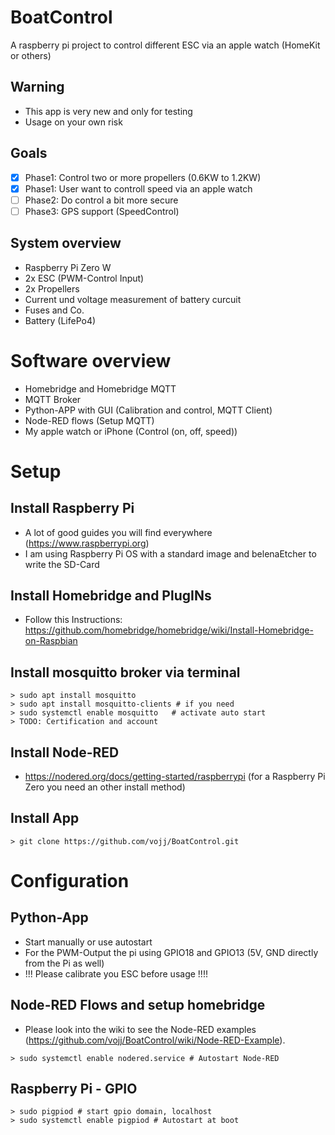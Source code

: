 # BoatControl
A raspberry pi project to control different ESC via an apple watch (HomeKit or others)

## Warning
* This app is very new and only for testing
* Usage on your own risk

## Goals
- [x] Phase1: Control two or more propellers (0.6KW to 1.2KW)
- [x] Phase1: User want to controll speed via an apple watch
- [ ] Phase2: Do control a bit more secure
- [ ] Phase3: GPS support (SpeedControl)

## System overview
* Raspberry Pi Zero W
* 2x ESC (PWM-Control Input)
* 2x Propellers
* Current und voltage measurement of battery curcuit
* Fuses and Co.
* Battery (LifePo4)

# Software overview
* Homebridge and Homebridge MQTT
* MQTT Broker
* Python-APP with GUI (Calibration and control, MQTT Client)
* Node-RED flows (Setup MQTT)
* My apple watch or iPhone (Control (on, off, speed))

# Setup
## Install Raspberry Pi
* A lot of good guides you will find everywhere (https://www.raspberrypi.org)
* I am using Raspberry Pi OS with a standard image and belenaEtcher to write the SD-Card

## Install Homebridge and PlugINs
* Follow this Instructions: https://github.com/homebridge/homebridge/wiki/Install-Homebridge-on-Raspbian

## Install mosquitto broker via terminal
```
> sudo apt install mosquitto
> sudo apt install mosquitto-clients # if you need
> sudo systemctl enable mosquitto   # activate auto start
> TODO: Certification and account
```

## Install Node-RED
* https://nodered.org/docs/getting-started/raspberrypi (for a Raspberry Pi Zero you need an other install method)

## Install App
```
> git clone https://github.com/vojj/BoatControl.git
```

# Configuration
## Python-App
* Start manually or use autostart
* For the PWM-Output the pi using GPIO18 and GPIO13 (5V, GND directly from the Pi as well)
* !!! Please calibrate you ESC before usage !!!!

## Node-RED Flows and setup homebridge
* Please look into the wiki to see the Node-RED examples (https://github.com/vojj/BoatControl/wiki/Node-RED-Example).
```
> sudo systemctl enable nodered.service # Autostart Node-RED
```

## Raspberry Pi - GPIO
```
> sudo pigpiod # start gpio domain, localhost
> sudo systemctl enable pigpiod # Autostart at boot
```
